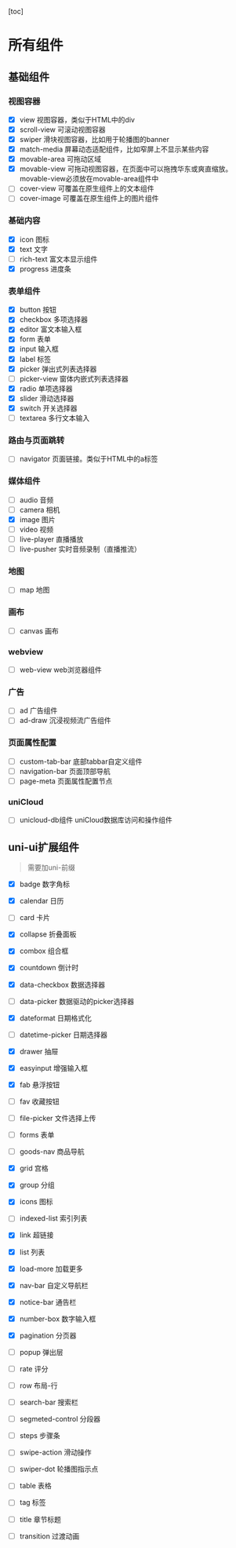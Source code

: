 [toc]

# 所有组件

## 基础组件

### 视图容器

* [x] view 视图容器，类似于HTML中的div
* [x] scroll-view 可滚动视图容器
* [x] swiper 滑块视图容器，比如用于轮播图的banner
* [x] match-media 屏幕动态适配组件，比如窄屏上不显示某些内容
* [x] movable-area 可拖动区域
* [x] movable-view 可拖动视图容器，在页面中可以拖拽华东或爽直缩放。movable-view必须放在movable-area组件中
* [ ] cover-view 可覆盖在原生组件上的文本组件
* [ ] cover-image 可覆盖在原生组件上的图片组件

### 基础内容

* [x] icon 图标
* [x] text 文字
* [ ] rich-text 富文本显示组件
* [x] progress 进度条

### 表单组件

* [x] button 按钮
* [x] checkbox 多项选择器
* [x] editor 富文本输入框
* [x] form 表单
* [x] input 输入框
* [x] label 标签
* [x] picker 弹出式列表选择器
* [ ] picker-view 窗体内嵌式列表选择器
* [x] radio 单项选择器
* [x] slider 滑动选择器
* [x] switch 开关选择器
* [ ] textarea 多行文本输入

### 路由与页面跳转

* [ ] navigator 页面链接。类似于HTML中的a标签

### 媒体组件

* [ ] audio 音频
* [ ] camera 相机
* [x] image 图片
* [ ] video 视频
* [ ] live-player 直播播放
* [ ] live-pusher 实时音频录制（直播推流）

### 地图

* [ ] map 地图

### 画布

* [ ] canvas 画布

### webview

* [ ] web-view web浏览器组件

### 广告

* [ ] ad 广告组件
* [ ] ad-draw 沉浸视频流广告组件

### 页面属性配置

* [ ] custom-tab-bar 底部tabbar自定义组件
* [ ] navigation-bar 页面顶部导航
* [ ] page-meta 页面属性配置节点

### uniCloud

* [ ] unicloud-db组件 uniCloud数据库访问和操作组件

## uni-ui扩展组件

> 需要加uni-前缀

* [x] badge 数字角标
* [x] calendar 日历
* [ ] card 卡片
* [x] collapse 折叠面板
* [x] combox 组合框
* [x] countdown 倒计时
* [x] data-checkbox 数据选择器
* [ ] data-picker 数据驱动的picker选择器
* [x] dateformat 日期格式化
* [ ] datetime-picker 日期选择器
* [x] drawer 抽屉
* [x] easyinput 增强输入框
* [x] fab 悬浮按钮
* [ ] fav 收藏按钮
* [ ] file-picker 文件选择上传
* [ ] forms 表单
* [ ] goods-nav 商品导航
* [x] grid 宫格
* [x] group 分组
* [x] icons 图标
* [ ] indexed-list 索引列表
* [x] link 超链接
* [x] list 列表
* [x] load-more 加载更多
* [x] nav-bar 自定义导航栏
* [x] notice-bar 通告栏
* [x] number-box 数字输入框
* [x] pagination 分页器
* [ ] popup 弹出层
* [ ] rate 评分
* [ ] row 布局-行
* [ ] search-bar 搜索栏
* [ ] segmeted-control 分段器
* [ ] steps 步骤条
* [ ] swipe-action 滑动操作
* [ ] swiper-dot 轮播图指示点
* [ ] table 表格
* [ ] tag 标签
* [ ] title 章节标题
* [ ] transition 过渡动画

